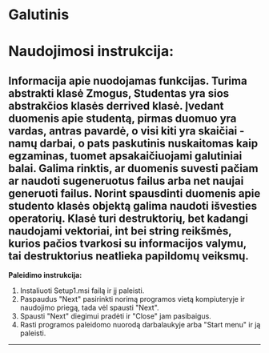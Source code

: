# Galutinis
# Naudojimosi instrukcija: 
Informacija apie nuodojamas funkcijas.
Turima abstrakti klasė Zmogus, Studentas yra sios abstrakčios klasės derrived klasė.
Įvedant duomenis apie studentą, pirmas duomuo yra vardas, antras pavardė, o visi kiti yra skaičiai - namų darbai, o pats paskutinis nuskaitomas kaip egzaminas, tuomet apsakaičiuojami galutiniai balai.
Galima rinktis, ar duomenis suvesti pačiam ar naudoti sugeneruotus failus arba net naujai generuoti failus. Norint spausdinti duomenis apie studento klasės objektą galima naudoti išvesties operatorių. Klasė turi destruktorių, bet kadangi naudojami vektoriai, int bei string reikšmės, kurios pačios tvarkosi su informacijos valymu, tai destruktorius neatlieka papildomų veiksmų.
---
**Paleidimo instrukcija:**<br>
1. Instaliuoti Setup1.msi failą ir jį paleisti.  
2. Paspaudus "Next" pasirinkti norimą programos vietą kompiuteryje ir naudojimo priegą, tada vėl spausti "Next".  
3. Spausti "Next" diegimui pradėti ir "Close" jam pasibaigus.  
4. Rasti programos paleidomo nuorodą darbalaukyje arba "Start menu" ir ją paleisti.
---
